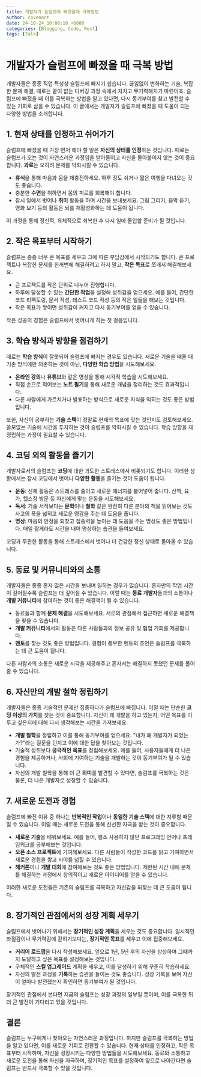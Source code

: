 ```yaml
---
title: 개발자가 슬럼프에 빠졌을때 극복방법
author: covenant
date: 24-10-24 10:08:10 +0800
categories: [Blogging, Code, Rest]
tags: [Talk]
---
```


# 개발자가 슬럼프에 빠졌을 때 극복 방법

개발자들은 종종 직업 특성상 슬럼프에 빠지기 쉽습니다. 끊임없이 변화하는 기술, 복잡한 문제 해결, 때로는 끝이 없는 디버깅 과정 속에서 지치고 무기력해지기 마련이죠. 슬럼프에 빠졌을 때 이를 극복하는 방법을 알고 있다면, 다시 동기부여를 찾고 발전할 수 있는 기회로 삼을 수 있습니다. 이 글에서는 개발자가 슬럼프에 빠졌을 때 도움이 되는 다양한 방법을 소개합니다.

## 1. **현재 상태를 인정하고 쉬어가기**

슬럼프에 빠졌을 때 가장 먼저 해야 할 일은 **자신의 상태를 인정**하는 것입니다. 때로는 슬럼프가 오는 것이 자연스러운 과정임을 받아들이고 자신을 몰아붙이지 않는 것이 중요합니다. **과로**는 오히려 문제를 악화시킬 수 있습니다.

- **휴식**을 통해 마음과 몸을 재충전하세요. 하루 정도 쉬거나 짧은 여행을 다녀오는 것도 좋습니다.
- 충분한 **수면**을 취하면서 몸의 피로를 회복해야 합니다.
- 잠시 일에서 벗어나 **취미** 활동을 하며 시간을 보내보세요. 그림 그리기, 음악 듣기, 영화 보기 등의 활동은 뇌를 재활성화하는 데 도움이 됩니다.

이 과정을 통해 정신적, 육체적으로 회복한 후 다시 일에 몰입할 준비가 될 것입니다.

## 2. **작은 목표부터 시작하기**

슬럼프는 종종 너무 큰 목표를 세우고 그에 따른 부담감에서 시작되기도 합니다. 큰 프로젝트나 복잡한 문제를 한꺼번에 해결하려고 하지 말고, **작은 목표**로 쪼개서 해결해보세요.

- 큰 프로젝트를 작은 단위로 나누어 진행합니다.
- 하루에 달성할 수 있는 **간단한 작업**을 설정해 성취감을 얻으세요. 예를 들어, 간단한 코드 리팩토링, 문서 작성, 테스트 코드 작성 등의 작은 일들을 해보는 것입니다.
- 작은 목표가 쌓이면 성취감이 커지고 다시 동기부여를 얻을 수 있습니다.

작은 성공의 경험은 슬럼프에서 벗어나게 하는 첫 걸음입니다.

## 3. **학습 방식과 방향을 점검하기**

때로는 **학습 방식**이 잘못되어 슬럼프에 빠지는 경우도 있습니다. 새로운 기술을 배울 때 기존 방식에만 의존하는 것이 아닌, **다양한 학습 방법**을 시도해보세요.

- **온라인 강의**나 **유튜브**와 같은 영상을 통해 시각적 학습을 시도해보세요.
- 직접 손으로 적어보는 **노트 필기**를 통해 새로운 개념을 정리하는 것도 효과적입니다.
- 다른 사람에게 가르치거나 발표하는 방식으로 새로운 지식을 익히는 것도 좋은 방법입니다.

또한, 자신이 공부하는 **기술 스택**이 정말로 현재의 목표에 맞는 것인지도 검토해보세요. 쓸모없는 기술에 시간을 투자하는 것이 슬럼프를 악화시킬 수 있습니다. 학습 방향을 재정립하는 과정이 필요할 수 있습니다.

## 4. **코딩 외의 활동을 즐기기**

개발자로서의 슬럼프는 **코딩**에 대한 과도한 스트레스에서 비롯되기도 합니다. 이러한 상황에서는 잠시 코딩에서 벗어나 **다양한 활동**을 즐기는 것이 도움이 됩니다.

- **운동**: 신체 활동은 스트레스를 줄이고 새로운 에너지를 불어넣어 줍니다. 산책, 요가, 헬스장 방문 등 자신에게 맞는 운동을 시도해보세요.
- **독서**: 기술 서적보다는 **문학**이나 **철학** 같은 완전히 다른 분야의 책을 읽어보는 것도 사고의 폭을 넓히고 새로운 영감을 주는 데 도움을 줍니다.
- **명상**: 마음의 안정을 되찾고 집중력을 높이는 데 도움을 주는 명상도 좋은 방법입니다. 매일 짧게라도 시간을 내어 명상하는 습관을 들여보세요.

코딩과 무관한 활동을 통해 스트레스에서 벗어나 더 건강한 정신 상태로 돌아올 수 있습니다.

## 5. **동료 및 커뮤니티와의 소통**

개발자들은 종종 혼자 많은 시간을 보내며 일하는 경우가 많습니다. 혼자만의 작업 시간이 길어질수록 슬럼프는 더 깊어질 수 있습니다. 이럴 때는 **동료 개발자**들과의 소통이나 **개발 커뮤니티**에 참여하는 것이 좋은 해결책이 될 수 있습니다.

- 동료들과 함께 **문제 해결**을 시도해보세요. 서로의 관점에서 접근하면 새로운 해결책을 찾을 수 있습니다.
- **개발 커뮤니티**에서의 활동은 다른 사람들과의 정보 공유 및 협업 기회를 제공합니다.
- **멘토**를 찾는 것도 좋은 방법입니다. 경험이 풍부한 멘토의 조언은 슬럼프를 극복하는 데 큰 도움이 됩니다.

다른 사람과의 소통은 새로운 시각을 제공해주고 혼자서는 해결하지 못했던 문제를 풀어줄 수 있습니다.

## 6. **자신만의 개발 철학 정립하기**

개발자들은 종종 기술적인 문제만 집중하다가 슬럼프에 빠집니다. 이럴 때는 단순한 **코딩 이상의 가치**를 찾는 것이 중요합니다. 자신이 왜 개발을 하고 있는지, 어떤 목표를 이루고 싶은지에 대해 다시 생각해보는 시간을 가져보세요.

- **개발 철학**을 정립하고 이를 통해 동기부여를 얻으세요. "내가 왜 개발자가 되었는가?"라는 질문을 던지고 이에 대한 답을 찾아보는 것입니다.
- 기술적 성취보다 **궁극적인 목표**를 정립해보세요. 예를 들어, 사용자들에게 더 나은 경험을 제공하거나, 사회에 기여하는 기술을 개발하는 것이 동기부여가 될 수 있습니다.
- 자신의 개발 철학을 통해 더 큰 **의미**를 발견할 수 있다면, 슬럼프를 극복하는 것은 물론, 더 나은 개발자로 성장할 수 있습니다.

## 7. **새로운 도전과 경험**

슬럼프에 빠진 이유 중 하나는 **반복적인 작업**이나 **동일한 기술 스택**에 대한 지루함 때문일 수 있습니다. 이럴 때는 새로운 도전을 통해 신선한 자극을 받는 것이 중요합니다.

- **새로운 기술**을 배워보세요. 예를 들어, 평소 사용하지 않던 프로그래밍 언어나 프레임워크를 공부해보는 것입니다.
- **오픈 소스 프로젝트**에 기여해보세요. 다른 사람들이 작성한 코드를 읽고 기여하면서 새로운 경험을 쌓고 시야를 넓힐 수 있습니다.
- **해커톤**이나 **개발 대회**에 참여해보는 것도 좋은 방법입니다. 제한된 시간 내에 문제를 해결하는 과정에서 창의적이고 새로운 아이디어를 얻을 수 있습니다.

이러한 새로운 도전들은 기존의 슬럼프를 극복하고 자신감을 되찾는 데 큰 도움이 됩니다.

## 8. **장기적인 관점에서의 성장 계획 세우기**

슬럼프에서 벗어나기 위해서는 **장기적인 성장 계획**을 세우는 것도 중요합니다. 일시적인 좌절감이나 무기력감에 갇히기보다는, **장기적인 목표**를 세우고 이에 집중해보세요.

- **커리어 로드맵**을 다시 작성해보세요. 앞으로 1년, 5년 후의 자신을 상상하며 그때까지 도달하고 싶은 목표를 설정해보는 것입니다.
- 구체적인 **스킬 업그레이드** 계획을 세우고, 이를 달성하기 위해 꾸준히 학습하세요.
- 자신의 발전 과정을 **기록**하는 습관을 들이는 것도 좋습니다. 성장 기록을 보며 자신이 얼마나 발전했는지 확인하면 동기부여가 될 것입니다.

장기적인 관점에서 본다면 지금의 슬럼프는 성장 과정의 일부일 뿐이며, 이를 극복한 뒤 더 큰 발전이 기다리고 있을 것입니다.

## 결론

슬럼프는 누구에게나 찾아오는 자연스러운 과정입니다. 하지만 슬럼프를 극복하는 방법을 알고 있다면, 이를 새로운 기회로 전환할 수 있습니다. 현재 상태를 인정하고, 작은 목표부터 시작하며, 자신을 성장시키는 다양한 방법들을 시도해보세요. 동료와 소통하고 새로운 도전을 통해 자신을 자극하며, 장기적인 목표를 설정하여 앞으로 나아간다면 슬럼프는 반드시 극복할 수 있을 것입니다.
